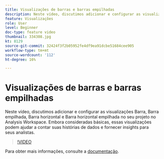 ```yaml
---
title: Visualizações de barras e barras empilhadas
description: Neste vídeo, discutimos adicionar e configurar as visualizações Barra, Barra empilhada, Barra horizontal e Barra horizontal empilhada no seu projeto no Analysis Workspace. Embora consideradas básicas, essas visualizações podem ajudar a contar suas histórias de dados e fornecer insights para seus analistas.
feature: Visualizações
role: User
level: Beginner
doc-type: feature video
thumbnail: 334308.jpg
kt: 8129
source-git-commit: 32424f3f2b05952fe4df9ea91dcbe51684cee905
workflow-type: tm+mt
source-wordcount: '112'
ht-degree: 16%

---
```



# Visualizações de barras e barras empilhadas

Neste vídeo, discutimos adicionar e configurar as visualizações Barra, Barra empilhada, Barra horizontal e Barra horizontal empilhada no seu projeto no Analysis Workspace. Embora consideradas básicas, essas visualizações podem ajudar a contar suas histórias de dados e fornecer insights para seus analistas.

>[!VIDEO](https://video.tv.adobe.com/v/334308/?quality=12&learn=on)

Para obter mais informações, consulte a [documentação](https://experienceleague.adobe.com/docs/analytics/analyze/analysis-workspace/visualizations/bar.html?lang=en).
